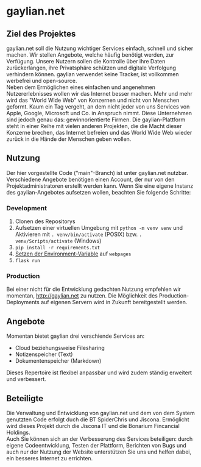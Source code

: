 # gaylian.net

## Ziel des Projektes

gaylian.net soll die Nutzung wichtiger Services einfach, schnell und sicher machen. Wir stellen Angebote, welche häufig benötigt werden, zur Verfügung.
Unsere Nutzern sollen die Kontrolle über ihre Daten zurückerlangen, ihre Privatsphäre schützen und digitale Verfolgung verhindern können. gaylian verwendet keine Tracker, ist vollkommen werbefrei und open-source.  
Neben dem Ermöglichen eines einfachen und angenehmen Nutzererlebnisses wollen wir das Internet besser machen. Mehr und mehr wird das "World Wide Web" von Konzernen und nicht von Menschen geformt. Kaum ein Tag vergeht, an dem nicht jeder von uns Services von Apple, Google, Microsoft und Co. in Anspruch nimmt. Diese Unternehmen sind jedoch genau das: gewinnorientierte Firmen. Die gaylian-Plattform steht in einer Reihe mit vielen anderen Projekten, die die Macht dieser Konzerne brechen, das Internet befreien und das World Wide Web wieder zurück in die Hände der Menschen geben wollen.

## Nutzung

Der hier vorgestellte Code ("main"-Branch) ist unter gaylian.net nutzbar. Verschiedene Angebote benötigen einen Account, der nur von den Projektadministratoren erstellt werden kann. Wenn Sie eine eigene Instanz des gaylian-Angebotes aufsetzen wollen, beachten Sie folgende Schritte:

### Development

1. Clonen des Repositorys
2. Aufsetzen einer virtuellen Umgebung mit `python -m venv venv` und Aktivieren mit  `. venv/bin/activate` (POSIX)  bzw. `. venv/Scripts/activate` (Windows)
3. `pip install -r requirements.txt`
4. [Setzen der Environment-Variable](https://flask.palletsprojects.com/en/2.1.x/quickstart/) auf `webpages`
5. `flask run`

### Production

Bei einer nicht für die Entwicklung gedachten Nutzung empfehlen wir momentan, http://gaylian.net zu nutzen. Die Möglichkeit des Production-Deployments auf eigenen Servern wird in Zukunft bereitgestellt werden.


## Angebote

Momentan bietet gaylian drei verschiende Services an:

* Cloud beziehungsweise Filesharing
* Notizenspeicher (Text)
* Dokumentenspeicher (Markdown)

Dieses Repertoire ist flexibel anpassbar und wird zudem ständig erweitert und verbessert.

## Beteiligte

Die Verwaltung und Entwicklung von gaylian.net und dem von dem System genutzten Code erfolgt duch die BT SpiderChris und Jiscona. Ermöglicht wird dieses Projekt durch die Jiscona IT und die Bonarium Fincancial Holdings.  
Auch Sie können sich an der Verbesserung des Services beteiligen: durch eigene Codeentwicklung, Testen der Plattform, Berichten von Bugs und auch nur der Nutzung der Website unterstützen Sie uns und helfen dabei, ein besseres Internet zu errichten.
